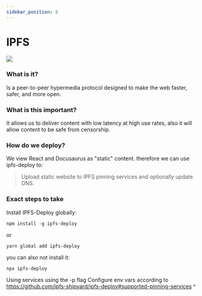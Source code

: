 ```yaml
---
sidebar_position: 8
---
```


# IPFS

![](http://catplanet.org/wp-content/uploads/2014/11/Pizza-space-cat.jpg)

### What is it?
Is a peer-to-peer hypermedia protocol
designed to make the web faster, safer, and more open.

### What is this important?
It allows us to deliver content with low latency at high use rates,
also it will allow content to be safe from censorship.

### How do we deploy?
We view React and Docusaurus as "static" content. 
therefore we can use ipfs-deploy to:
> Upload static website to IPFS pinning services and optionally update DNS.

### Exact steps to take
Install IPFS-Deploy globally:
```
npm install -g ipfs-deploy
```
or
```
yarn global add ipfs-deploy
```
you can also not install it:
```
npx ipfs-deploy 
```

Using services using the -p <name> flag
Configure env vars according to https://github.com/ipfs-shipyard/ipfs-deploy#supported-pinning-services
^
